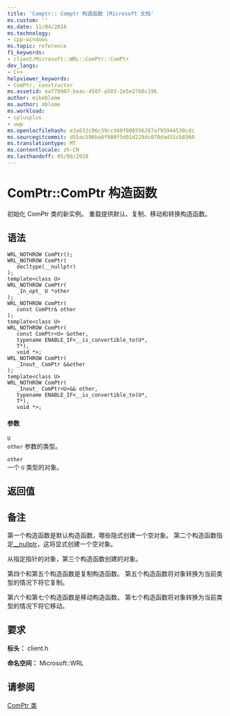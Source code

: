 ```yaml
---
title: 'Comptr:: Comptr 构造函数 |Microsoft 文档'
ms.custom: ''
ms.date: 11/04/2016
ms.technology:
- cpp-windows
ms.topic: reference
f1_keywords:
- client/Microsoft::WRL::ComPtr::ComPtr
dev_langs:
- C++
helpviewer_keywords:
- ComPtr, constructor
ms.assetid: eaf70907-beac-458f-a503-2e5e27b0c196
author: mikeblome
ms.author: mblome
ms.workload:
- cplusplus
- uwp
ms.openlocfilehash: e3a632c96c39ccd40f008556287af95944530cdc
ms.sourcegitcommit: d55ac596ba8f908f5d91d228dc070dad31cb8360
ms.translationtype: MT
ms.contentlocale: zh-CN
ms.lasthandoff: 05/08/2018
---
```

# <a name="comptrcomptr-constructor"></a>ComPtr::ComPtr 构造函数
初始化 ComPtr 类的新实例。 重载提供默认、复制、移动和转换构造函数。  
  
## <a name="syntax"></a>语法  
  
```  
WRL_NOTHROW ComPtr();  
WRL_NOTHROW ComPtr(  
   decltype(__nullptr)  
);  
template<class U>  
WRL_NOTHROW ComPtr(  
   _In_opt_ U *other  
);  
WRL_NOTHROW ComPtr(  
   const ComPtr& other  
);  
template<class U>  
WRL_NOTHROW ComPtr(  
   const ComPtr<U> &other,  
   typename ENABLE_IF<__is_convertible_to(U*,  
   T*),  
   void *>;  
WRL_NOTHROW ComPtr(  
   _Inout_ ComPtr &&other  
);  
template<class U>  
WRL_NOTHROW ComPtr(  
   _Inout_ ComPtr<U>&& other,  
   typename ENABLE_IF<__is_convertible_to(U*,  
   T*),  
   void *>;  
```  
  
#### <a name="parameters"></a>参数  
 `U`  
 `other` 参数的类型。  
  
 `other`  
 一个 `U` 类型的对象。  
  
## <a name="return-value"></a>返回值  
  
## <a name="remarks"></a>备注  
 第一个构造函数是默认构造函数，哪些隐式创建一个空对象。 第二个构造函数指定[__nullptr](../windows/nullptr-cpp-component-extensions.md)，这将显式创建一个空对象。  
  
 从指定指针的对象，第三个构造函数创建的对象。  
  
 第四个和第五个构造函数是复制构造函数。 第五个构造函数将对象转换为当前类型的情况下将它复制。  
  
 第六个和第七个构造函数是移动构造函数。 第七个构造函数将对象转换为当前类型的情况下将它移动。  
  
## <a name="requirements"></a>要求  
 **标头：** client.h  
  
 **命名空间：** Microsoft::WRL  
  
## <a name="see-also"></a>请参阅  
 [ComPtr 类](../windows/comptr-class.md)
